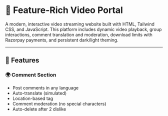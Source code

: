 # 🎥 Feature-Rich Video Portal

A modern, interactive video streaming website built with HTML, Tailwind CSS, and JavaScript. This platform includes dynamic video playback, group interactions, comment translation and moderation, download limits with Razorpay payments, and persistent dark/light theming.

---

## 🌟 Features



### 🌍 Comment Section
- Post comments in any language
- Auto-translate (simulated)
- Location-based tag
- Comment moderation (no special characters)
- Auto-delete after 2 dislike
